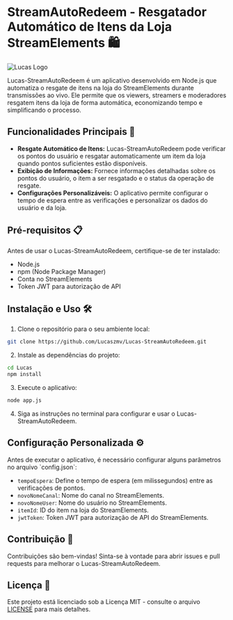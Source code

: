 # StreamAutoRedeem - Resgatador Automático de Itens da Loja StreamElements 🛍️

![Lucas Logo](https://i.imgur.com/JEiczij.png)

Lucas-StreamAutoRedeem é um aplicativo desenvolvido em Node.js que automatiza o resgate de itens na loja do StreamElements durante transmissões ao vivo. Ele permite que os viewers, streamers e moderadores resgatem itens da loja de forma automática, economizando tempo e simplificando o processo.

## Funcionalidades Principais 🚀

- **Resgate Automático de Itens:** Lucas-StreamAutoRedeem pode verificar os pontos do usuário e resgatar automaticamente um item da loja quando pontos suficientes estão disponíveis.
- **Exibição de Informações:** Fornece informações detalhadas sobre os pontos do usuário, o item a ser resgatado e o status da operação de resgate.
- **Configurações Personalizáveis:** O aplicativo permite configurar o tempo de espera entre as verificações e personalizar os dados do usuário e da loja.

## Pré-requisitos 📋

Antes de usar o Lucas-StreamAutoRedeem, certifique-se de ter instalado:

- Node.js
- npm (Node Package Manager)
- Conta no StreamElements
- Token JWT para autorização de API

## Instalação e Uso 🛠️

1. Clone o repositório para o seu ambiente local:

```sh
git clone https://github.com/Lucaszmv/Lucas-StreamAutoRedeem.git
```

2. Instale as dependências do projeto:

```sh
cd Lucas
npm install
```

3. Execute o aplicativo:

```sh
node app.js
```

4. Siga as instruções no terminal para configurar e usar o Lucas-StreamAutoRedeem.

## Configuração Personalizada ⚙️

Antes de executar o aplicativo, é necessário configurar alguns parâmetros no arquivo \`config.json\`:

- ```tempoEspera```: Define o tempo de espera (em milissegundos) entre as verificações de pontos.
- ```novoNomeCanal```: Nome do canal no StreamElements.
- ```novoNomeUser```: Nome do usuário no StreamElements.
- ```itemId```: ID do item na loja do StreamElements.
- ```jwtToken```: Token JWT para autorização de API do StreamElements.

## Contribuição 🤝

Contribuições são bem-vindas! Sinta-se à vontade para abrir issues e pull requests para melhorar o Lucas-StreamAutoRedeem.

## Licença 📄

Este projeto está licenciado sob a Licença MIT - consulte o arquivo [LICENSE](https://github.com/Lucaszmv/Lucas-StreamAutoRedeem?tab=MIT-1-ov-file#) para mais detalhes.
